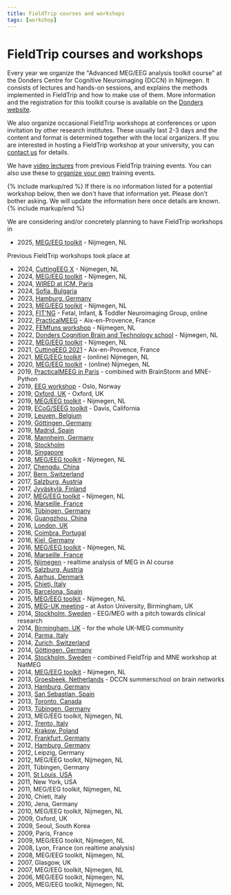 ```yaml
---
title: FieldTrip courses and workshops
tags: [workshop]
---
```


# FieldTrip courses and workshops

Every year we organize the "Advanced MEG/EEG analysis toolkit course" at the Donders Centre for Cognitive Neuroimaging (DCCN) in Nijmegen. It consists of lectures and hands-on sessions, and explains the methods implemented in FieldTrip and how to make use of them. More information and the registration for this toolkit course is available on the [Donders website](https://www.ru.nl/donders/agenda/donders-tool-kits/).

We also organize occasional FieldTrip workshops at conferences or upon invitation by other research institutes. These usually last 2-3 days and the content and format is determined together with the local organizers. If you are interested in hosting a FieldTrip workshop at your university, you can [contact us](/contact) for details.

We have [video lectures](/video) from previous FieldTrip training events. You can also use these to [organize your own](/faq/can_i_organize_my_own_workshop) training events.

{% include markup/red %}
If there is no information listed for a potential workshop below, then we don't have that information yet. Please don't bother asking. We will update the information here once details are known.
{% include markup/end %}

We are considering and/or concretely planning to have FieldTrip workshops in

- 2025, [MEG/EEG toolkit](/workshop/toolkit2025) - Nijmegen, NL

Previous FieldTrip workshops took place at

- 2024, [CuttingEEG X](/workshop/cuttingeegx) - Nijmegen, NL
- 2024, [MEG/EEG toolkit](/workshop/toolkit2024) - Nijmegen, NL
- 2024, [WIRED at ICM, Paris](/workshop/wired2024)
- 2024, [Sofia, Bulgaria](/workshop/sofia2024)
- 2023, [Hamburg, Germany](/workshop/hamburg2023)
- 2023, [MEG/EEG toolkit](/workshop/toolkit2023) - Nijmegen, NL
- 2023, [FIT'NG](/workshop/fitng2023) - Fetal, Infant, & Toddler Neuroimaging Group, online
- 2022, [PracticalMEEG](/workshop/practicalmeeg2022) - Aix-en-Provence, France
- 2022, [FEMfuns workshop](/workshop/femfuns2022) - Nijmegen, NL
- 2022, [Donders Cognition Brain and Technology school](/workshop/bcbt2022) - Nijmegen, NL
- 2022, [MEG/EEG toolkit](/workshop/toolkit2022) - Nijmegen, NL
- 2021, [CuttingEEG 2021](/workshop/cuttingeeg2021) - Aix-en-Provence, France
- 2021, [MEG/EEG toolkit](/workshop/toolkit2021) - (online) Nijmegen, NL
- 2020, [MEG/EEG toolkit](/workshop/toolkit2020) - (online) Nijmegen, NL
- 2019, [PracticalMEEG in Paris](/workshop/paris2019) - combined with BrainStorm and MNE-Python
- 2019, [EEG workshop](/workshop/oslo2019) - Oslo, Norway
- 2019, [Oxford, UK](/workshop/oxford2019) - Oxford, UK
- 2019, [MEG/EEG toolkit](/workshop/toolkit2019) - Nijmegen, NL
- 2019, [ECoG/SEEG toolkit](/workshop/davis2019) - Davis, California
- 2019, [Leuven, Belgium](/workshop/leuven2019)
- 2019, [Göttingen, Germany](/workshop/goettingen2019)
- 2019, [Madrid, Spain](/workshop/madrid2019)
- 2018, [Mannheim, Germany](/workshop/mannheim2018)
- 2018, [Stockholm](/workshop/stockholm2018)
- 2018, [Singapore](/workshop/ohbm2018)
- 2018, [MEG/EEG toolkit](/workshop/toolkit2018) - Nijmegen, NL
- 2017, [Chengdu, China](/workshop/chengdu2017)
- 2017, [Bern, Switzerland](/workshop/baci2017)
- 2017, [Salzburg, Austria](/workshop/salzburg2017)
- 2017, [Jyväskylä, Finland](/workshop/jyvaskyla2017)
- 2017, [MEG/EEG toolkit](/workshop/toolkit2017) - Nijmegen, NL
- 2016, [Marseille, France](/workshop/marseille2016b)
- 2016, [Tübingen, Germany](/workshop/tuebingen2016)
- 2016, [Guangzhou, China](/workshop/guangzhou)
- 2016, [London, UK](/workshop/london)
- 2016, [Coimbra, Portugal](/workshop/coimbra)
- 2016, [Kiel, Germany](/workshop/kiel)
- 2016, [MEG/EEG toolkit](/workshop/toolkit2016) - Nijmegen, NL
- 2016, [Marseille, France](/workshop/marseille)
- 2015, [Nijmegen](/workshop/realtime) - realtime analysis of MEG in AI course
- 2015, [Salzburg, Austria](/workshop/salzburg)
- 2015, [Aarhus, Denmark](/workshop/aarhus2015)
- 2015, [Chieti, Italy](/workshop/chieti2015)
- 2015, [Barcelona, Spain](/workshop/barcelona)
- 2015, [MEG/EEG toolkit](/workshop/toolkit2015) - Nijmegen, NL
- 2015, [MEG-UK meeting](/workshop/meg-uk-2015) - at Aston University, Birmingham, UK
- 2014, [Stockholm, Sweden](/workshop/natmeg2014) - EEG/MEG with a pitch towards clinical research
- 2014, [Birmingham, UK](/workshop/birmingham) - for the whole UK-MEG community
- 2014, [Parma, Italy](/workshop/parma)
- 2014, [Zurich, Switzerland](/workshop/zurich)
- 2014, [Göttingen, Germany](/workshop/goettingen)
- 2014, [Stockholm, Sweden](/workshop/stockholm2014) - combined FieldTrip and MNE workshop at NatMEG
- 2014, [MEG/EEG toolkit](/workshop/toolkit2014) - Nijmegen, NL
- 2013, [Groesbeek, Netherlands](/workshop/groesbeek2013) - DCCN summerschool on brain networks
- 2013, [Hamburg, Germany](/workshop/hamburg2013)
- 2013, [San Sebastian, Spain](/workshop/donostia2013)
- 2013, [Toronto, Canada](/workshop/toronto)
- 2013, [Tübingen, Germany](/workshop/tuebingen13)
- 2013, MEG/EEG toolkit, Nijmegen, NL
- 2012, [Trento, Italy](/workshop/trento)
- 2012, [Krakow, Poland](/workshop/krakow)
- 2012, [Frankfurt, Germany](/workshop/frankfurt)
- 2012, [Hamburg, Germany](/workshop/hamburg)
- 2012, Leipzig, Germany
- 2012, MEG/EEG toolkit, Nijmegen, NL
- 2011, Tübingen, Germany
- 2011, [St Louis, USA](/workshop/stlouis)
- 2011, New York, USA
- 2011, MEG/EEG toolkit, Nijmegen, NL
- 2010, Chieti, Italy
- 2010, Jena, Germany
- 2010, MEG/EEG toolkit, Nijmegen, NL
- 2009, Oxford, UK
- 2009, Seoul, South Korea
- 2009, Paris, France
- 2009, MEG/EEG toolkit, Nijmegen, NL
- 2008, Lyon, France (on realtime analysis)
- 2008, MEG/EEG toolkit, Nijmegen, NL
- 2007, Glasgow, UK
- 2007, MEG/EEG toolkit, Nijmegen, NL
- 2006, MEG/EEG toolkit, Nijmegen, NL
- 2005, MEG/EEG toolkit, Nijmegen, NL
